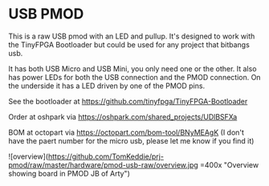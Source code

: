 # USB PMOD

This is a raw USB pmod with an LED and pullup.  It's designed to work with
the TinyFPGA Bootloader but could be used for any project that bitbangs usb.

It has both USB Micro and USB Mini, you only need one or the other.  It also has power LEDs for both the USB connection and the PMOD connection.  On the underside it has a LED driven by one of the PMOD pins.

See the bootloader at https://github.com/tinyfpga/TinyFPGA-Bootloader

Order at oshpark via https://oshpark.com/shared_projects/UDlBSFXa

BOM at octopart via https://octopart.com/bom-tool/BNyMEAgK (I don't have the paert number for the micro usb, please let me know if you find it)

![overview](https://github.com/TomKeddie/prj-pmod/raw/master/hardware/pmod-usb-raw/overview.jpg =400x "Overview showing board in PMOD JB of Arty")

